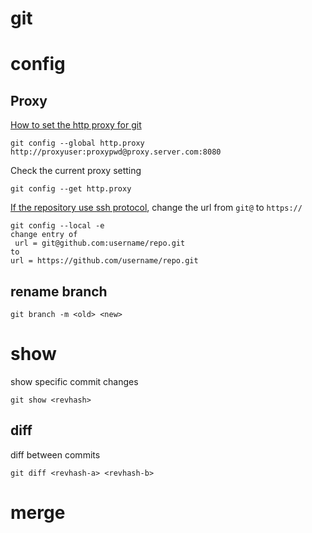 git
=======================================
# config

## Proxy
[How to set the http proxy for git](http://stackoverflow.com/questions/783811/getting-git-to-work-with-a-proxy-server)
```
git config --global http.proxy http://proxyuser:proxypwd@proxy.server.com:8080
```
Check the current proxy setting
```
git config --get http.proxy
```

[If the repository use ssh protocol](http://stackoverflow.com/questions/15589682/ssh-connect-to-host-github-com-port-22-connection-timed-out), change the url from `git@` to `https://`
```
git config --local -e
change entry of
 url = git@github.com:username/repo.git
to
url = https://github.com/username/repo.git
```

## rename branch
```
git branch -m <old> <new>
```

# show
show specific commit changes
```
git show <revhash>
```

## diff
diff between commits
```
git diff <revhash-a> <revhash-b>
```

# merge




